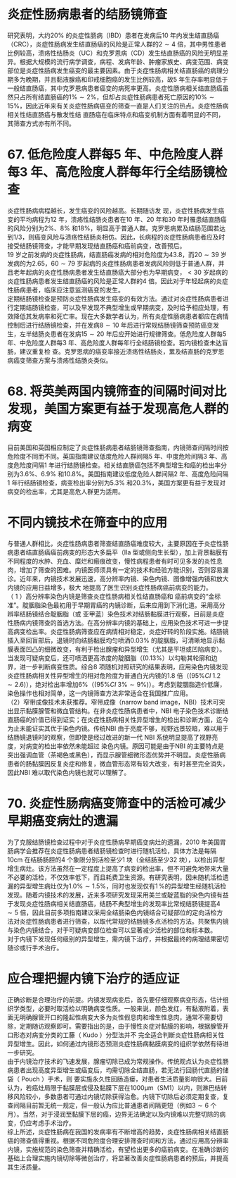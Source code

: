 # 炎症性肠病患者的结肠镜筛查  
研究表明，大约$20\%$ 的炎症性肠病（IBD）患者在发病后10 年内发生结直肠癌（CRC），炎症性肠病发生结直肠癌的风险是正常人群的$2\sim4$ 倍，其中男性患者比例较高，溃疡性结肠炎（UC）和克罗恩病（CD）发生结直肠癌的风险无明显差异。根据大规模的流行病学调查，病程、发病年龄、肿瘤家族史、病变范围、病变部位是炎症性肠病发生癌变的最主要因素。由于炎症性肠病相关结直肠癌的病理分期多为晚期，并且黏液腺癌和印戒细胞癌的发生比例较高，故5 年生存率明显低于一般结直肠癌，其中克罗恩病患者癌变的病死率更高。炎症性肠病相关结直肠癌虽然只占所有结直肠癌的$1\%\sim2\%$，但却占炎症性肠病患者死亡原因的$10\%\sim15\%$，因此近年来有关炎症性肠病癌变的筛查一直是人们关注的热点。炎症性肠病相关性结直肠癌与散发性结 直肠癌在临床特点和癌变机制方面有着明显的不同，其筛查方式亦有所不同。  
# 67. 低危险度人群每5 年、中危险度人群每3 年、高危险度人群每年行全结肠镜检查  
炎症性肠病病程越长，发生癌变的风险越高。长期随访发 现，炎症性肠病发生癌变的平均病程为12 年，溃疡性结肠炎患者在10 年、20 年和30 年时罹患结直肠癌的风险分别为$2\%$、$8\%$ 和$18\%$，明显高于普通人群。克罗恩病累及结肠范围若达到1/3，则癌变风险与溃疡性结肠炎相仿。因此，长病程的炎症性肠病患者应及时接受结肠镜筛查，才能早期发现结直肠癌和癌前病变，改善预后。  
19 岁之前发病的炎症性肠病，结直肠癌发病的相对危险度为43.8，而$20\sim39$ 岁发病的为2.65，$60\sim79$ 岁起病的炎症性肠病患者发病风险则低于普通人群，并且老年起病的炎症性肠病患者发生结直肠癌大部分也为早期病变，$<30$ 岁起病的炎症性肠病患者发生结直肠癌的风险是正常人群的4 倍。因此对于年轻起病的炎症性肠病患者，临床应注意监测癌变的发生。  
定期结肠镜检查是预防炎症性肠病发生癌变的有效方法。通过对炎症性肠病患者进行定期结肠镜检查，可以及早发现不典型增生或早期病变，及时给予相应处理，有效降低其发病率和死亡率。现在大多数学者认为，所有炎症性肠病患者都应在病情控制后进行结肠镜检查，并在发病$8\sim10$ 年后进行常规结肠镜筛查预防癌变发生，左半结肠炎患者在发病$15\sim20$ 年后应开始进行规律筛查。低危险度人群每5 年、中危险度人群每3 年、高危险度人群每年行全结肠镜检查。若内镜检查未达盲肠，建议重复检 查。克罗恩病的癌变率接近溃疡性结肠炎，累及结直肠的克罗恩病癌变筛查方案与溃疡性结肠炎类似。  
# 68. 将英美两国内镜筛查的间隔时间对比发现，美国方案更有益于发现高危人群的病变  
目前美国和英国相应制定了炎症性肠病患者结肠镜筛查指南，内镜筛查间隔时间按危险度不同而不同。英国指南建议低度危险人群间隔5 年、中度危险间隔3 年、高度危险度间隔1 年进行结肠镜检查。相关结直肠癌包括不典型增生和癌的检出率分别为$3.6\%$、$6.9\%$ 和$10.8\%$。美国指南建议低度危险人群间隔2 年、高度危险间隔1 年行结肠镜检查，病变检出率分别为$5.3\%$ 和$20.3\%$，美国方案更有益于发现对病变的检出率，尤其是高危人群更为适用。  
#  不同内镜技术在筛查中的应用  
与普通人群相比，炎症性肠病患者筛查结直肠癌难度较大，主要原因在于炎症性肠病患者结直肠癌癌前病变的形态大多扁平（Ⅱa 型或侧向生长型），加上背景黏膜有不同程度的水肿、充血、糜烂和瘢痕改变，慢性病程患者有时可见多发的炎性息 肉，增加了筛查的困难。内镜医师须具有一定的技术和经验方能识别，否则容易漏诊。近年来，内镜技术发展迅速，高分辨率内镜、染色内镜、图像增强内镜和放大内镜的应用日益增多，极大 地提高了医生识别炎症性肠病癌前病变的能力。  
（ 1 ）高分辨率染色内镜是筛查炎症性肠病相关性结直肠癌和 癌前病变的“金标准”。靛胭脂染色最初用于早期胃癌的内镜诊断，后来应用到下消化道。采用高分辨率结肠镜结合靛胭脂（或 亚甲蓝）染色技术对结肠黏膜进行观察，目前是炎症性肠病内镜筛查的首选方法。在高分辨率内镜的基础上，应用染色技术可进一步提高病变检出率。炎症性肠病筛查应在病情相对稳定，炎症好转的阶段实施。结肠镜插入至回盲部后，退镜时向结肠黏膜均匀喷洒$0.03\%$ 的靛胭脂，可清晰地显示黏膜表面凹凸的细微改变，有利于检出腺瘤和异型增生（尤其是平坦或凹陷病变）。当发现可疑病变后，还可喷洒更高浓度的靛胭脂（$(0.13\%$）以勾勒其轮廓和边界，进一步判断病变性质。综合8 项随机对照研究的结果表明，应用染色内镜发现炎症性肠病相关性异型增生的相对危险度为普通白光内镜的1.8 倍（$(95\%C I\;1.2\sim2.6)$），绝对检出率增加$6\%$（$(95\%C I\;3\%\sim9\%)$）。考虑到靛胭脂造价低廉，染色操作也相对简单，这一内镜筛查方法非常适合在我国推广应用。  
（2）窄带成像技术未获推荐。窄带成像（narrow band image，NBI）技术可突出显示黏膜腺管和微血管结构。在非炎症性肠病患者中，NBI 电子染色技术诊断结直肠癌的价值已得到证实；在炎症性肠病相关性异型增生的检出和诊断方面，迄今为止未能证实其优于染色内镜。传统NBI 由于亮度不够，视野远景较暗，难以用于结肠镜退镜时的观察，但即使是经过改进的新一代 NBI  系统明显提高了视野亮度，对病变的检出率依然未能超过 染色内镜。原因可能是由于NBI 的主要特点是突出强调血管（茶褐色或黑色），而显示腺管细微形态优势并不明显。炎症性肠病患者的肠黏膜因反复炎症和修复，微血管形态常有较大改变，有时甚至完全消失，因此NBI 难以取代染色内镜也就可以理解了。  
# 70. 炎症性肠病癌变筛查中的活检可减少早期癌变病灶的遗漏  
为了克服结肠镜检查过程中对于炎症性肠病早期癌变病灶的遗漏，2010 年美国胃肠病学会推荐在炎症性肠病患者结肠镜检查时进行随机活检，具体方法是每隔$10\mathrm{cm}$ 在结肠肠腔的4 个象限分别活检至少1 块（全结肠至少32 块），以检出异型增生病灶。该方法虽然在一定程度上提高了病变的检出率，但不可避免地带来大量不必要的活检，不仅效率低下，而且耗费卫生资源。有研究表明，因未随机活检遗漏的异型增生病灶仅为$1.0\%\sim1.5\%$，同时也发现仅有$1\,\%$的异型增生经随机活检发现。随着内镜技术的发展，近来多项研究发现采用美兰或靛蓝脂的染色内镜有益于发现炎症性肠病相关结直肠癌，结肠不典型增生的发现率比常规结肠镜提高$4\sim5$ 倍，因此目前多项指南建议采用全结肠染色内镜结合可疑部位的定向活检方法对炎症性肠病患者进行筛查，以取代常规的结肠镜多点活检的方法。共聚焦内镜与染色内镜结合，对于可疑病变部位检查可以显著减少活检的部位和标本数。  
对于内镜下发现任何级别的异型增生，需内镜下治疗，并根据最终的病理结果密切随诊或行手术治疗。  
#  应合理把握内镜下治疗的适应证  
正确诊断是合理治疗的前提。内镜发现病变后，首先要仔细观察病变形态，估计组织学类型，必要时取活检以明确病变性质。一般来说，颜色发红，有黏液附着，表面无明确腺管开口的隆起性病变大多为炎性假息肉和增生性息肉，通常不需要切除，定期随访观察即可。需要指出的是，由于慢性炎症对黏膜的影响，根据腺管开口形态对病变分类的工藤（ Kudo ）分型法并不 完全适合判断炎症性肠病相关性异型增生。因此，如何通过内镜形态预测炎症性肠病黏膜病变的组织学依然有待进一步研究。  
由于内镜治疗技术的飞速发展，腺瘤切除已成为常规操作。传统观点认为炎症性肠病患者出现高度异型增生或癌变后，均需切除全结直肠，若无法行回肠代直肠的储袋（ Pouch ）手术，则 要实施永久性回肠造瘘，对患者生活质量影响很大。目前认为，若癌灶局限于黏膜层或侵及黏膜下层在$1000\upmu\mathrm{m}$（SM1）以内，则淋巴结转移风险较小，多数患者可通过内镜切除获得治愈。内镜下切除后必须定期复查，复查间隔目前暂无统一规定，但一般认为应比普通患者间隔更短（例如$3\sim6$ 个月）。当然，对于浸润至黏膜下层的癌，边界无法确定以及内镜难以完整切除的病变，仍应考虑手术治疗。  
综上所述，炎症性肠病在我国的发病率有不断增高的趋势，炎症性肠病相关结直肠癌的筛查值得重视。根据不同危险度合理安排筛查时间和方法，通过应用高分辨率内镜，实施规范的染色筛查并精确活检，有望检出更多的癌前病变。在准确诊断的基础上合理实施内镜切除等微创治疗，将显著改善炎症性肠病患者的预后，并提高其生活质量。  
